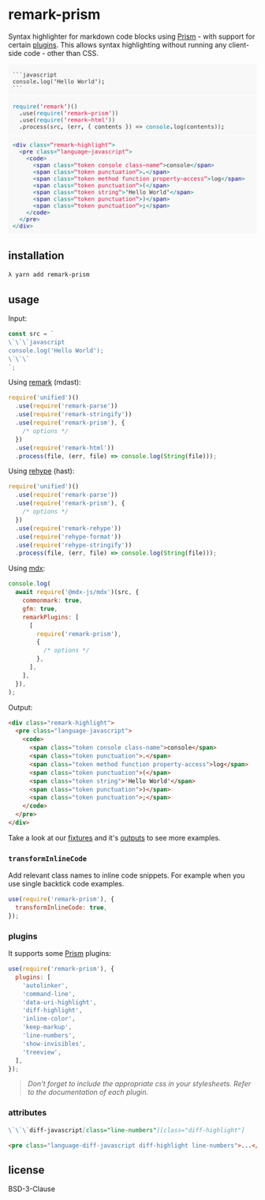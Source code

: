 # remark-prism

Syntax highlighter for markdown code blocks using [Prism](https://prismjs.com/) - with support for certain [plugins](https://prismjs.com/plugins/). This allows syntax highlighting without running any client-side code - other than CSS.

<div align="center">
  <img width="898" src="media/cover.png" alt="remark-prism">
</div>

## installation

```bash
λ yarn add remark-prism
```

## usage

Input:

```js
const src = `
\`\`\`javascript
console.log('Hello World');
\`\`\`
`;
```

Using [remark](https://github.com/remarkjs/remark) (mdast):

```js
require('unified')()
  .use(require('remark-parse'))
  .use(require('remark-stringify'))
  .use(require('remark-prism'), {
    /* options */
  })
  .use(require('remark-html'))
  .process(file, (err, file) => console.log(String(file)));
```

Using [rehype](https://github.com/rehypejs/rehype) (hast):

```js
require('unified')()
  .use(require('remark-parse'))
  .use(require('remark-prism'), {
    /* options */
  })
  .use(require('remark-rehype'))
  .use(require('rehype-format'))
  .use(require('rehype-stringify'))
  .process(file, (err, file) => console.log(String(file)));
```

Using [mdx](https://mdxjs.com/):

```js
console.log(
  await require('@mdx-js/mdx')(src, {
    commonmark: true,
    gfm: true,
    remarkPlugins: [
      [
        require('remark-prism'),
        {
          /* options */
        },
      ],
    ],
  }),
);
```

Output:

```html
<div class="remark-highlight">
  <pre class="language-javascript">
    <code>
      <span class="token console class-name">console</span>
      <span class="token punctuation">.</span>
      <span class="token method function property-access">log</span>
      <span class="token punctuation">(</span>
      <span class="token string">'Hello World'</span>
      <span class="token punctuation">)</span>
      <span class="token punctuation">;</span>
    </code>
  </pre>
</div>
```

Take a look at our [fixtures](test/fixtures) and it's [outputs](test/outputs) to see more examples.

### `transformInlineCode`

Add relevant class names to inline code snippets. For example when you use single backtick code examples.

```js
use(require('remark-prism'), {
  transformInlineCode: true,
});
```

### plugins

It supports some [Prism](https://prismjs.com/) plugins:

```js
use(require('remark-prism'), {
  plugins: [
    'autolinker',
    'command-line',
    'data-uri-highlight',
    'diff-highlight',
    'inline-color',
    'keep-markup',
    'line-numbers',
    'show-invisibles',
    'treeview',
  ],
});
```

> _Don't forget to include the appropriate css in your stylesheets. Refer to the documentation of each plugin._

### attributes

```markdown
\`\`\`diff-javascript[class="line-numbers"][class="diff-highlight"]
```

```html
<pre class="language-diff-javascript diff-highlight line-numbers">...</pre>
```

## license

BSD-3-Clause
